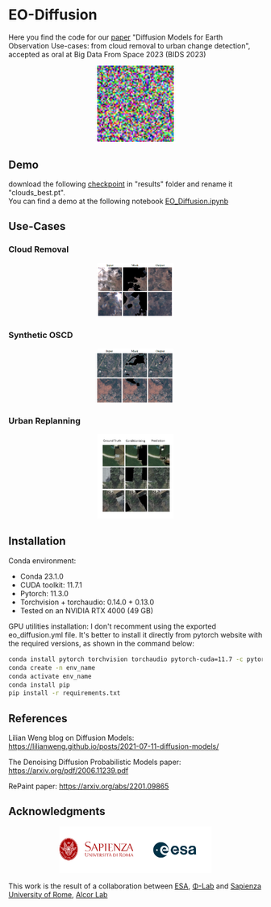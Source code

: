 # EO-Diffusion
Here you find the code for our [paper](assets/2023_BIDS_Diffusion_Models_for_EO.pdf) "Diffusion Models for Earth Observation Use-cases: from cloud removal to urban change detection", accepted as oral at Big Data From Space 2023 (BIDS 2023)
<p align="center">
  <img   
  width="30%"
  height="30%" 
  src="assets/diff1.gif">
</p>

## Demo
download the following [checkpoint](https://drive.google.com/file/d/1u415nF2ZzsNnJ8w-BdzT8FC8123R4LcJ/view?usp=sharing) in "results" folder and rename it "clouds_best.pt". </br>
You can find a demo at the following notebook [EO_Diffusion.ipynb](EO_Diffusion.ipynb)
## Use-Cases
### Cloud Removal
<p align="center">
  <img   
  width="30%"
  height="30%" 
  src="assets/slides_cr.png">
</p>

### Synthetic OSCD
<p align="center">
  <img   
  width="30%"
  height="30%" 
  src="assets/slides_oscd.png">
</p>

### Urban Replanning
<p align="center">
  <img   
  width="30%"
  height="30%" 
  src="assets/inpaint.png">
</p>

## Installation
Conda environment: 
- Conda 23.1.0
- CUDA toolkit: 11.7.1
- Pytorch: 11.3.0
- Torchvision + torchaudio: 0.14.0 + 0.13.0
- Tested on an NVIDIA RTX 4000 (49 GB)

GPU utilities installation:
I don't recomment using the exported eo_diffusion.yml file. It's better to install it directly from pytorch website with the required versions, as shown in the command below:

```bash
conda install pytorch torchvision torchaudio pytorch-cuda=11.7 -c pytorch -c nvidia
conda create -n env_name
conda activate env_name
conda install pip
pip install -r requirements.txt
```

## References

Lilian Weng blog on Diffusion Models: https://lilianweng.github.io/posts/2021-07-11-diffusion-models/

The Denoising Diffusion Probabilistic Models paper: https://arxiv.org/pdf/2006.11239.pdf 

RePaint paper: https://arxiv.org/abs/2201.09865

## Acknowledgments
<p align="center">
  <img   
  width="60%"
  height="60%" 
  src="assets/SapienzaEsa.png">
</p>

This work is the result of a collaboration between [ESA](https://www.esa.int/), [Φ-Lab](https://philab.esa.int/about/) and [Sapienza University of Rome](https://www.uniroma1.it/it/), [Alcor Lab](https://alcorlab.diag.uniroma1.it/)

